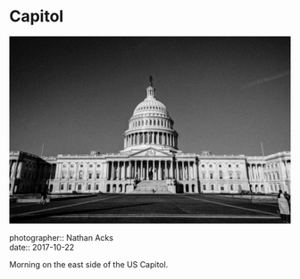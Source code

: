 # Capitol

![A black-and-white photograph of the east side of the US Capitol](assets/2017-10-22-capitol.webp)

photographer:: Nathan Acks  
date:: 2017-10-22

Morning on the east side of the US Capitol.
